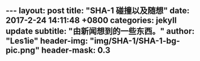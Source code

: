 --- layout: post
title: "SHA-1 碰撞以及随想" 
date: 2017-2-24 14:11:48 +0800 
categories: jekyll update 
subtitle: "由新闻想到的一些东西。" 
author: "Les1ie" 
header-img: "img/SHA-1/SHA-1-bg-pic.png" 
header-mask: 0.3 
---
